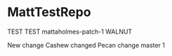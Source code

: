 # MattTestRepo
TEST
TEST
mattaholmes-patch-1
WALNUT

New change
Cashew changed
Pecan change
master
1
